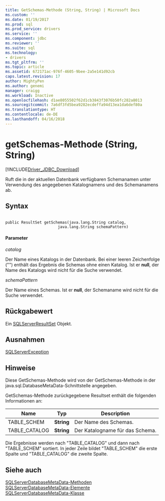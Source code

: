 ```yaml
---
title: GetSchemas-Methode (String, String) | Microsoft Docs
ms.custom: ''
ms.date: 01/19/2017
ms.prod: sql
ms.prod_service: drivers
ms.service: ''
ms.component: jdbc
ms.reviewer: ''
ms.suite: sql
ms.technology:
- drivers
ms.tgt_pltfrm: ''
ms.topic: article
ms.assetid: 672171ac-976f-4605-9bee-2a5e141d92cb
caps.latest.revision: 17
author: MightyPen
ms.author: genemi
manager: craigg
ms.workload: Inactive
ms.openlocfilehash: d1ae8055502f62d1cb3843f3076b50fc282a8013
ms.sourcegitcommit: 7a6df3fd5bea9282ecdeffa94d13ea1da6def80a
ms.translationtype: HT
ms.contentlocale: de-DE
ms.lasthandoff: 04/16/2018
---
```

# <a name="getschemas-method-string-string"></a>getSchemas-Methode (String, String)
[!INCLUDE[Driver_JDBC_Download](../../../includes/driver_jdbc_download.md)]

  Ruft die in der aktuellen Datenbank verfügbaren Schemanamen unter Verwendung des angegebenen Katalognamens und des Schemanamens ab.  
  
## <a name="syntax"></a>Syntax  
  
```  
  
public ResultSet getSchemas(java.lang.String catalog,  
                       java.lang.String schemaPattern)  
```  
  
#### <a name="parameters"></a>Parameter  
 *catalog*  
  
 Der Name eines Katalogs in der Datenbank. Bei einer leeren Zeichenfolge ("") enthält das Ergebnis die Schemas ohne einen Katalog. Ist er **null**, der Name des Katalogs wird nicht für die Suche verwendet.  
  
 *schemaPattern*  
  
 Der Name eines Schemas. Ist er **null**, der Schemaname wird nicht für die Suche verwendet.  
  
## <a name="return-value"></a>Rückgabewert  
 Ein [SQLServerResultSet](../../../connect/jdbc/reference/sqlserverresultset-class.md) Objekt.  
  
## <a name="exceptions"></a>Ausnahmen  
 [SQLServerException](../../../connect/jdbc/reference/sqlserverexception-class.md)  
  
## <a name="remarks"></a>Hinweise  
 Diese GetSchemas-Methode wird von der GetSchemas-Methode in der java.sql.DatabaseMetaData-Schnittstelle angegeben.  
  
 GetSchemas-Methode zurückgegebene Resultset enthält die folgenden Informationen an:  
  
|Name|Typ|Description|  
|----------|----------|-----------------|  
|TABLE_SCHEM|**String**|Der Name des Schemas.|  
|TABLE_CATALOG|**String**|Der Katalogname für das Schema.|  
  
 Die Ergebnisse werden nach "TABLE_CATALOG" und dann nach "TABLE_SCHEM" sortiert. In jeder Zeile bildet "TABLE_SCHEM" die erste Spalte und "TABLE_CATALOG" die zweite Spalte.  
  
## <a name="see-also"></a>Siehe auch  
 [SQLServerDatabaseMetaData-Methoden](../../../connect/jdbc/reference/sqlserverdatabasemetadata-methods.md)   
 [SQLServerDatabaseMetaData-Elemente](../../../connect/jdbc/reference/sqlserverdatabasemetadata-members.md)   
 [SQLServerDatabaseMetaData-Klasse](../../../connect/jdbc/reference/sqlserverdatabasemetadata-class.md)  
  
  
